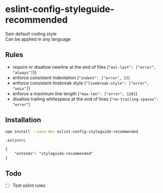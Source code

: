 # eslint-config-styleguide-recommended

Sain default coding style  
Can be applied in any language  

## Rules

* require or disallow newline at the end of files (`"eol-last": ["error", "always"]`})
* enforce consistent indentation (`"indent": ["error", 2]`)
* enforce consistent linebreak style (`"linebreak-style": ["error", "unix"]`)
* enforce a maximum line length (`"max-len": ["error", 120]`)
* disallow trailing whitespace at the end of lines (`"no-trailing-spaces": "error"`)

## Installation

```sh
npm install --save-dev eslint-config-styleguide-recommended
``` 
`.eslintrc`
```eslint
{
    "extends": "styleguide-recommended"
}
```

## Todo
* [ ] Test eslint rules

